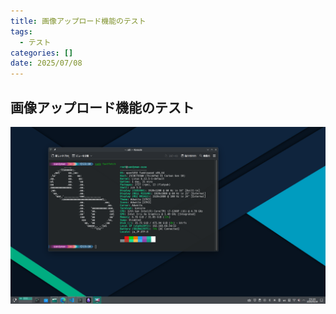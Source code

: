 ```yaml
---
title: 画像アップロード機能のテスト
tags:
  - テスト
categories: []
date: 2025/07/08
---
```

## 画像アップロード機能のテスト    

![Screenshot_20250314_231054](https://raw.githubusercontent.com/SuperSandyman/sandyman.dev-content/main/draft/test-post/Screenshot_20250314_231054-2025-07-08T14-45-57-172Z.png)
